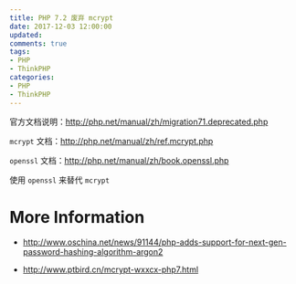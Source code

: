 ```yaml
---
title: PHP 7.2 废弃 mcrypt
date: 2017-12-03 12:00:00
updated:
comments: true
tags:
- PHP
- ThinkPHP
categories:
- PHP
- ThinkPHP
---
```


官方文档说明：http://php.net/manual/zh/migration71.deprecated.php

<!--more-->

`mcrypt` 文档：http://php.net/manual/zh/ref.mcrypt.php

`openssl` 文档：http://php.net/manual/zh/book.openssl.php

使用 `openssl` 来替代 `mcrypt`

# More Information

* http://www.oschina.net/news/91144/php-adds-support-for-next-gen-password-hashing-algorithm-argon2

* http://www.ptbird.cn/mcrypt-wxxcx-php7.html

